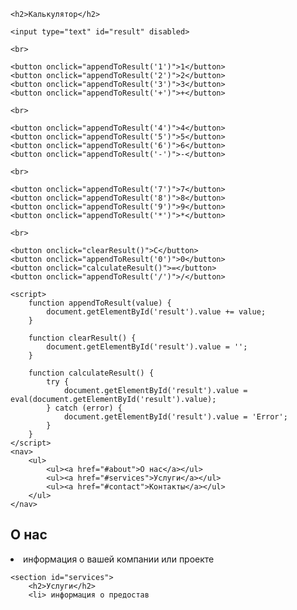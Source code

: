 
<head>
    <meta charset="UTF-8">
    <meta name="viewport" content="width=device-width, initial-scale=1.0">
    <title>Простой калькулятор</title>
    <style>
        input, button {
            width: 50px;
            height: 50px;
            font-size: 18px;
            margin: 5px;
        }
    </style>
</head>
<body>
    
  
<div id="calendar"></div>


    <h2>Калькулятор</h2>

    <input type="text" id="result" disabled>

    <br>

    <button onclick="appendToResult('1')">1</button>
    <button onclick="appendToResult('2')">2</button>
    <button onclick="appendToResult('3')">3</button>
    <button onclick="appendToResult('+')">+</button>

    <br>

    <button onclick="appendToResult('4')">4</button>
    <button onclick="appendToResult('5')">5</button>
    <button onclick="appendToResult('6')">6</button>
    <button onclick="appendToResult('-')">-</button>

    <br>

    <button onclick="appendToResult('7')">7</button>
    <button onclick="appendToResult('8')">8</button>
    <button onclick="appendToResult('9')">9</button>
    <button onclick="appendToResult('*')">*</button>

    <br>

    <button onclick="clearResult()">C</button>
    <button onclick="appendToResult('0')">0</button>
    <button onclick="calculateResult()">=</button>
    <button onclick="appendToResult('/')">/</button>

    <script>
        function appendToResult(value) {
            document.getElementById('result').value += value;
        }

        function clearResult() {
            document.getElementById('result').value = '';
        }

        function calculateResult() {
            try {
                document.getElementById('result').value = eval(document.getElementById('result').value);
            } catch (error) {
                document.getElementById('result').value = 'Error';
            }
        }
    </script>
    <nav>
        <ul>
            <ul><a href="#about">О нас</a></ul>
            <ul><a href="#services">Услуги</a></ul>
            <ul><a href="#contact">Контакты</a></ul>
        </ul>
    </nav>
  
<main>
    <section id="about">
        <h2>О нас</h2>
        <li>  информация о вашей компании или проекте </li>
    </section>

    <section id="services">
        <h2>Услуги</h2>
        <li> информация о предостав
